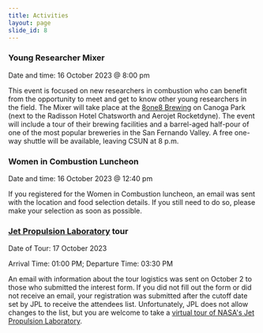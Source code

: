 ```yaml
---
title: Activities
layout: page
slide_id: 8
---
```


### Young Researcher Mixer

Date and time: 16 October 2023 @ 8:00 pm

This event is focused on new researchers in combustion who can benefit from the opportunity to meet and get to know other young researchers in the field. The Mixer will take place at the [8one8 Brewing](https://www.google.com/maps/place/The+Tasting+Room+at+8one8+Brewing+(818)/@34.2334363,-118.5915022,17z/data=!3m2!4b1!5s0x80c29c85add99be7:0x48f6262741230b19!4m6!3m5!1s0x80c29c844b2cc417:0x27b78fa9ba87f908!8m2!3d34.2334363!4d-118.5889219!16s/g/11bwpcyvw2?entry=tts) on Canoga Park (next to the Radisson Hotel Chatsworth and Aerojet Rocketdyne). The event will include a tour of their brewing facilities and a barrel-aged half-pour of one of the most popular breweries in the San Fernando Valley. A free one-way shuttle will be available, leaving CSUN at 8 p.m.
 
### Women in Combustion Luncheon

Date and time: 16 October 2023 @ 12:40 pm

If you registered for the Women in Combustion luncheon, an email was sent with the location and food selection details. If you still need to do so, please make your selection as soon as possible.

### [Jet Propulsion Laboratory](https://www.jpl.nasa.gov) tour

Date of Tour: 17 October 2023 

Arrival Time: 01:00 PM; Departure Time: 03:30 PM

An email with information about the tour logistics was sent on October 2 to those who submitted the interest form. If you did not fill out the form or did not receive an email, your registration was submitted after the cutoff date set by JPL to receive the attendees list. Unfortunately, JPL does not allow changes to the list, but you are welcome to take a [virtual tour of NASA's Jet Propulsion Laboratory](https://www.nasa.gov/stem-content/take-a-virtual-tour-of-nasas-jet-propulsion-laboratory/).
